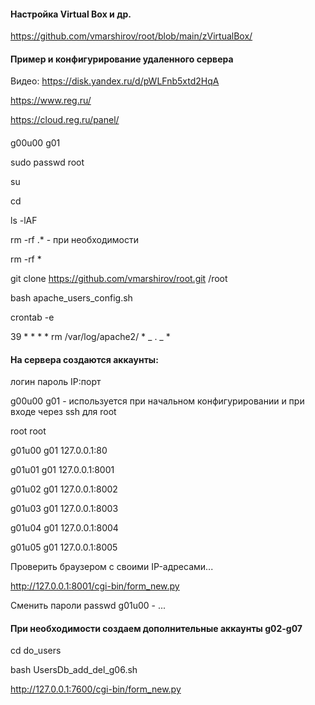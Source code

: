 #### Настройка Virtual Box и др.

https://github.com/vmarshirov/root/blob/main/zVirtualBox/

#### Пример и конфигурирование удаленного сервера

Видео: https://disk.yandex.ru/d/pWLFnb5xtd2HqA

https://www.reg.ru/

https://cloud.reg.ru/panel/

#### 

g00u00 g01

sudo passwd root

su

cd

ls -lAF

rm -rf .* - при необходимости

rm -rf *


git clone https://github.com/vmarshirov/root.git /root

bash apache_users_config.sh

crontab -e

39 * * * * rm /var/log/apache2/ * _ . _ * 

#### На сервера создаются аккаунты:

логин пароль IP:порт

g00u00 g01 - используется при начальном конфигурировании и при входе через ssh для root

root root

g01u00 g01  127.0.0.1:80

g01u01 g01  127.0.0.1:8001

g01u02 g01  127.0.0.1:8002

g01u03 g01  127.0.0.1:8003

g01u04 g01  127.0.0.1:8004

g01u05 g01  127.0.0.1:8005

Проверить  браузером c своими IP-адресами...

http://127.0.0.1:8001/cgi-bin/form_new.py

Сменить пароли passwd g01u00 - ...

#### При необходимости создаем дополнительные аккаунты g02-g07

cd do_users

bash UsersDb_add_del_g06.sh

http://127.0.0.1:7600/cgi-bin/form_new.py

